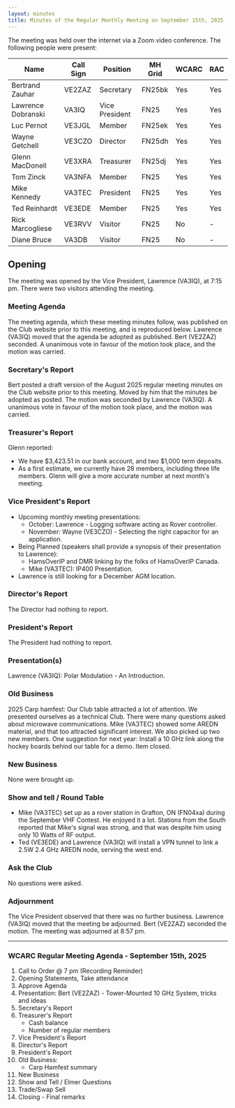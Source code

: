 ```yaml
---
layout: minutes
title: Minutes of the Regular Monthly Meeting on September 15th, 2025 - DRAFT
---
```

The meeting was held over the internet via a Zoom video conference.
The following people were present:

| Name                | Call Sign | Position       | MH Grid | WCARC | RAC |
| ------------------- | --------- | -------------- | ------- | ----- | --- |
| Bertrand Zauhar     | VE2ZAZ    | Secretary      | FN25bk  | Yes   | Yes |
| Lawrence Dobranski  | VA3IQ     | Vice President | FN25    | Yes   | Yes |
| Luc Pernot          | VE3JGL    | Member         | FN25ek  | Yes   | Yes |
| Wayne Getchell      | VE3CZO    | Director       | FN25dh  | Yes   | Yes |
| Glenn MacDonell     | VE3XRA    | Treasurer      | FN25dj  | Yes   | Yes |
| Tom Zinck           | VA3NFA    | Member         | FN25    | Yes   | Yes |
| Mike Kennedy        | VA3TEC    | President      | FN25    | Yes   | Yes |
| Ted Reinhardt       | VE3EDE    | Member         | FN25    | Yes   | Yes |
| Rick Marcogliese    | VE3RVV    | Visitor        | FN25    | No    |  -  |
| Diane Bruce         | VA3DB     | Visitor        | FN25    | No    |  -  |

## Opening

The meeting was opened by the Vice President, Lawrence (VA3IQ), at 7:15 pm. There were two visitors attending the meeting.

### Meeting Agenda

The meeting agenda, which these meeting minutes follow, was published on the Club website prior to this meeting, and is reproduced below. Lawrence (VA3IQ) moved that the agenda be adopted as published. Bert (VE2ZAZ) seconded. A unanimous vote in favour of the motion took place, and the motion was carried.

### Secretary's Report

Bert posted a draft version of the August 2025 regular meeting minutes on the Club website prior to this meeting. Moved by him that the minutes be adopted as posted. The motion was seconded by Lawrence (VA3IQ). A unanimous vote in favour of the motion took place, and the motion was carried.

### Treasurer's Report

Glenn reported:

- We have $3,423.51 in our bank account, and two $1,000 term deposits.
- As a first estimate, we currently have 28 members, including three life members. Glenn will give a more accurate number at next month's meeting.

### Vice President's Report

- Upcoming monthly meeting presentations:
   - October: Lawrence - Logging software acting as Rover controller.
   - November: Wayne (VE3CZO) - Selecting the right capacitor for an application.
- Being Planned (speakers shall provide a synopsis of their presentation to Lawrence):
   - HamsOverIP and DMR linking by the folks of HamsOverIP Canada.
   - Mike (VA3TEC): IP400 Presentation.
- Lawrence is still looking for a December AGM location.

### Director's Report

The Director had nothing to report.

### President's Report

The President had nothing to report.

### Presentation(s)

Lawrence (VA3IQ): Polar Modulation - An Introduction.

### Old Business

2025 Carp hamfest: Our Club table attracted a lot of attention. We presented ourselves as a technical Club. There were many questions asked about microwave communications. Mike (VA3TEC) showed some AREDN material, and that too attracted significant interest. We also picked up two new members. One suggestion for next year: Install a 10 GHz link along the hockey boards behind our table for a demo. Item closed.

### New Business

None were brought up.

### Show and tell / Round Table

- Mike (VA3TEC) set up as a rover station in Grafton, ON (FN04xa) during the September VHF Contest. He enjoyed it a lot. Stations from the South reported that Mike's signal was strong, and that was despite him using only 10 Watts of RF output.
- Ted (VE3EDE) and Lawrence (VA3IQ) will install a VPN tunnel to link a 2.5W 2.4 GHz AREDN node, serving the west end.

### Ask the Club

No questions were asked.

### Adjournment

The Vice President observed that there was no further business. Lawrence (VA3IQ) moved that the meeting be adjourned. Bert (VE2ZAZ) seconded the motion. The meeting was adjourned at 8:57 pm.

---

### WCARC Regular Meeting Agenda - September 15th, 2025

1. Call to Order @ 7 pm (Recording Reminder)
1. Opening Statements, Take attendance
1. Approve Agenda
1. Presentation: Bert (VE2ZAZ) - Tower-Mounted 10 GHz System, tricks and ideas
1. Secretary's Report
1. Treasurer's Report
   - Cash balance
   - Number of regular members
1. Vice President's Report
1. Director's Report
1. President's Report
1. Old Business:
   - Carp Hamfest summary
1. New Business
1. Show and Tell / Elmer Questions
1. Trade/Swap Sell
1. Closing - Final remarks
